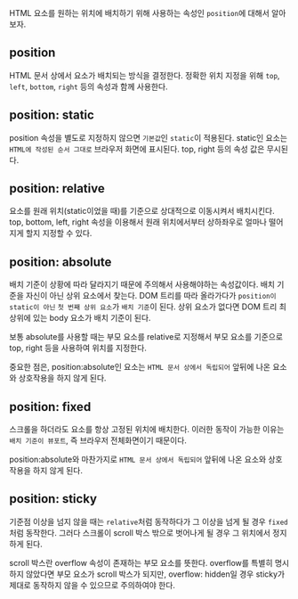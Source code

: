 HTML 요소를 원하는 위치에 배치하기 위해 사용하는 속성인 `position`에 대해서 알아보자.

## position

HTML 문서 상에서 요소가 배치되는 방식을 결정한다. 정확한 위치 지정을 위해 `top`, `left`, `bottom`, `right` 등의 속성과 함께 사용한다.

## position: static

position 속성을 별도로 지정하지 않으면 `기본값`인 `static`이 적용된다. static인 요소는 `HTML에 작성된 순서 그대로` 브라우저 화면에 표시된다. top, right 등의 속성 값은 무시된다.

## position: relative

요소를 원래 위치(static이었을 때)를 기준으로 상대적으로 이동시켜서 배치시킨다. top, bottom, left, right 속성을 이용해서 원래 위치에서부터 상하좌우로 얼마나 떨어지게 할지 지정할 수 있다.

## position: absolute

배치 기준이 상황에 따라 달라지기 때문에 주의해서 사용해야하는 속성값이다. 배치 기준을 자신이 아닌 상위 요소에서 찾는다. DOM 트리를 따라 올라가다가 `position이 static이 아닌` `첫 번째 상위 요소`가 `배치 기준`이 된다. 상위 요소가 없다면 DOM 트리 최상위에 있는 body 요소가 배치 기준이 된다.

보통 absolute를 사용할 때는 부모 요소를 relative로 지정해서 부모 요소를 기준으로 top, right 등을 사용하여 위치를 지정한다.

중요한 점은, position:absolute인 요소는 `HTML 문서 상에서 독립되어` 앞뒤에 나온 요소와 상호작용을 하지 않게 된다.

## position: fixed

스크롤을 하더라도 요소를 항상 고정된 위치에 배치한다. 이러한 동작이 가능한 이유는 `배치 기준이 뷰포트`, 즉 브라우저 전체화면이기 때문이다.

position:absolute와 마찬가지로 `HTML 문서 상에서 독립되어` 앞뒤에 나온 요소와 상호작용을 하지 않게 된다.

## position: sticky

기준점 이상을 넘지 않을 때는 `relative`처럼 동작하다가 그 이상을 넘게 될 경우 `fixed`처럼 동작한다. 그러다 스크롤이 scroll 박스 밖으로 벗어나게 될 경우 그 위치에서 정지하게 된다.

scroll 박스란 overflow 속성이 존재하는 부모 요소를 뜻한다. overflow를 특별히 명시하지 않았다면 부모 요소가 scroll 박스가 되지만, overflow: hidden일 경우 sticky가 제대로 동작하지 않을 수 있으므로 주의하여야 한다.
